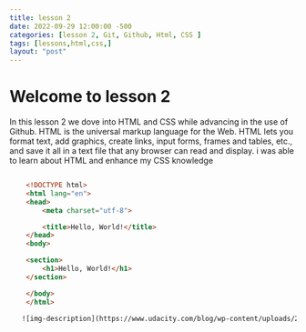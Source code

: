 ```yaml
---
title: lesson 2
date: 2022-09-29 12:00:00 -500
categories: [lesson 2, Git, Github, Html, CSS ]
tags: [lessons,html,css,]
layout: "post"
--- 
```


# Welcome to lesson 2

In this lesson 2 we dove into HTML and CSS while advancing in the use of Github. 
HTML is the universal markup language for the Web. HTML lets you format text, add graphics, create links, input forms, frames and tables, etc., and save it all in a text file that any browser can read and display.
i was able to learn about HTML and enhance my CSS knowledge 

``` html

    <!DOCTYPE html>
    <html lang="en">
    <head>
        <meta charset="utf-8">

        <title>Hello, World!</title>
    </head>
    <body>

    <section>
        <h1>Hello, World!</h1>
    </section>

    </body>
    </html>

   ![img-description](https://www.udacity.com/blog/wp-content/uploads/2020/06/HTML_Blog-scaled.jpeg)